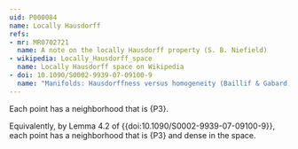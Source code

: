 ```yaml
---
uid: P000084
name: Locally Hausdorff
refs:
- mr: MR0702721
  name: A note on the locally Hausdorff property (S. B. Niefield)
- wikipedia: Locally_Hausdorff_space
  name: Locally Hausdorff space on Wikipedia
- doi: 10.1090/S0002-9939-07-09100-9
  name: "Manifolds: Hausdorffness versus homogeneity (Baillif & Gabard)"
---
```


Each point has a neighborhood that is {P3}.

Equivalently, by Lemma 4.2 of {{doi:10.1090/S0002-9939-07-09100-9}},
each point has a neighborhood that is {P3} and dense in the space.
